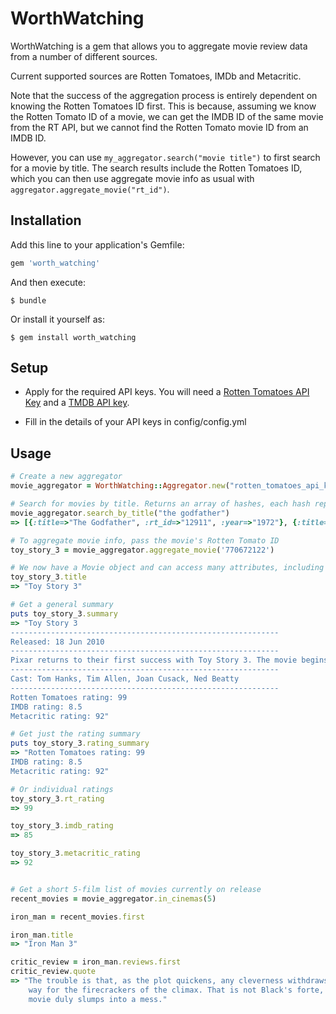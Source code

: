 # WorthWatching

WorthWatching is a gem that allows you to aggregate movie review data from a
number of different sources.

Current supported sources are Rotten Tomatoes, IMDb and Metacritic.

Note that the success of the aggregation process is entirely dependent on knowing
the Rotten Tomatoes ID first. This is because, assuming we know the Rotten Tomato ID of a movie, we can get the IMDB ID of the same movie from the RT API, but we cannot find the Rotten Tomato movie ID from an IMDB ID.

However, you can use `my_aggregator.search("movie title")` to first search for a movie by title. The search results include the Rotten Tomatoes ID, which you can then use aggregate movie info as usual with `aggregator.aggregate_movie("rt_id")`.

## Installation

Add this line to your application's Gemfile:
```ruby
gem 'worth_watching'
```
And then execute:

    $ bundle

Or install it yourself as:

    $ gem install worth_watching

## Setup

* Apply for the required API keys. You will need a [Rotten Tomatoes API Key](http://developer.rottentomatoes.com/)  and a [TMDB API key](http://docs.themoviedb.apiary.io/).

* Fill in the details of your API keys in config/config.yml

## Usage

```ruby
# Create a new aggregator
movie_aggregator = WorthWatching::Aggregator.new("rotten_tomatoes_api_key", "tmdb_api_key")

# Search for movies by title. Returns an array of hashes, each hash representing a movie in the search result
movie_aggregator.search_by_title("the godfather")
=> [{:title=>"The Godfather", :rt_id=>"12911", :year=>"1972"}, {:title=>"The Godfather, Part II", :rt_id=>"12926", :year=>"1974"}, {:title=>"The Godfather, Part III", :rt_id=>"13476", :year=>"1990"}, {:title=>"The Godfather of Green Bay", :rt_id=>"341816359", :year=>"2005"}]

# To aggregate movie info, pass the movie's Rotten Tomato ID
toy_story_3 = movie_aggregator.aggregate_movie('770672122')

# We now have a Movie object and can access many attributes, including rating information
toy_story_3.title
=> "Toy Story 3"

# Get a general summary
puts toy_story_3.summary
=> "Toy Story 3
------------------------------------------------------------
Released: 18 Jun 2010
------------------------------------------------------------
Pixar returns to their first success with Toy Story 3. The movie begins with Andy leaving for college and donating his beloved toys -- including Woody (Tom Hanks) and Buzz (Tim Allen) -- to a daycare. While the crew meets new friends, including Ken (Michael Keaton), they soon grow to hate their new surroundings and plan an escape. The film was directed by Lee Unkrich from a script co-authored by Little Miss Sunshine scribe Michael Arndt. ~ Perry Seibert, Rovi
------------------------------------------------------------
Cast: Tom Hanks, Tim Allen, Joan Cusack, Ned Beatty
------------------------------------------------------------
Rotten Tomatoes rating: 99
IMDB rating: 8.5
Metacritic rating: 92"

# Get just the rating summary
puts toy_story_3.rating_summary
=> "Rotten Tomatoes rating: 99
IMDB rating: 8.5
Metacritic rating: 92"

# Or individual ratings
toy_story_3.rt_rating
=> 99

toy_story_3.imdb_rating
=> 85

toy_story_3.metacritic_rating
=> 92


# Get a short 5-film list of movies currently on release
recent_movies = movie_aggregator.in_cinemas(5)

iron_man = recent_movies.first

iron_man.title
=> "Iron Man 3"

critic_review = iron_man.reviews.first
critic_review.quote
=> "The trouble is that, as the plot quickens, any cleverness withdraws, to make
    way for the firecrackers of the climax. That is not Black's forte, and his
    movie duly slumps into a mess."
```
